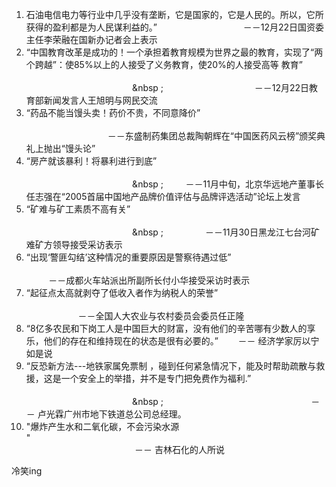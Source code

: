 <html><body><ol>   <li>石油电信电力等行业中几乎没有垄断，它是国家的，它是人民的。所以，它所获得的盈利都是为人民谋利益的。”                                   －－12月22日国资委主任李荣融在国新办记者会上表示   </li>   <li>“中国教育改革是成功的！一个承担着教育规模为世界之最的教育，实现了“两个跨越”：使85%以上的人接受了义务教育，使20%的人接受高等 教育”                                                                                                                                                                     &amp;nbsp ;                                     －－12月22日教育部新闻发言人王旭明与网民交流   </li>   <li>“药品不能当馒头卖！药价不贵，不同意降价”                                                                                                                                                           －－东盛制药集团总裁陶朝辉在“中国医药风云榜”颁奖典礼上抛出“馒头论”    </li>   <li>“房产就该暴利！将暴利进行到底”                                                                                                                                                                     &amp;nbsp ;         －－11月中旬，北京华远地产董事长任志强在“2005首届中国地产品牌价值评估与品牌评选活动”论坛上发言    </li>   <li>“矿难与矿工素质不高有关”                                                                                                                                                                     &amp;nbsp ;                 －－11月30日黑龙江七台河矿难矿方领导接受采访表示    </li>   <li>“出现‘警匪勾结’这种情况的重要原因是警察待遇过低”                                                                                                                                   －－成都火车站派出所副所长付小华接受采访时表示    </li>   <li>“起征点太高就剥夺了低收入者作为纳税人的荣誉”                                                                                                                                               －－全国人大农业与农村委员会委员任正隆    </li>   <li>“8亿多农民和下岗工人是中国巨大的财富，没有他们的辛苦哪有少数人的享乐，他们的存在和维持现在的状态是很有必要的。”        －－ 经济学家厉以宁如是说    </li>   <li>“反恐新方法---地铁家属免票制 ，碰到任何紧急情况下，能及时帮助疏散与救援，这是一个安全上的举措，并不是专门把免费作为福利.”                                                                                                                                                                     &amp;nbsp ;                                                            －－ 卢光霖广州市地下铁道总公司总经理。    </li>   <li>"爆炸产生水和二氧化碳，不会污染水源 "                                                                                                                                                                    －－ 吉林石化的人所说</li> </ol> 冷笑ing<br></body></html>